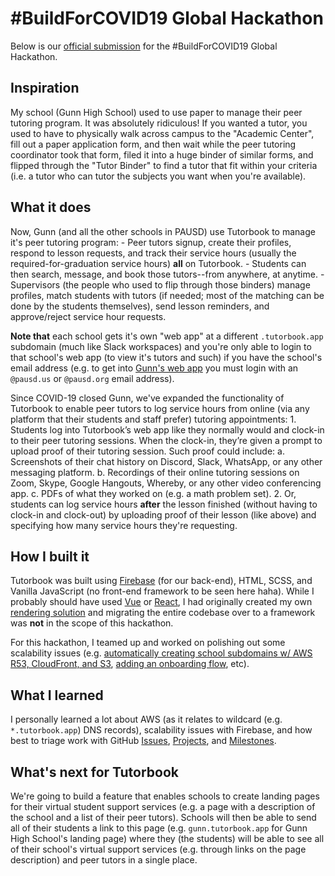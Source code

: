 # #BuildForCOVID19 Global Hackathon

Below is our [official submission](https://devpost.com/software/tutorbook) for
the #BuildForCOVID19 Global Hackathon.

## Inspiration

My school (Gunn High School) used to use paper to manage their peer tutoring
program. It was absolutely ridiculous! If you wanted a tutor, you used to have
to physically walk across campus to the "Academic Center", fill out a paper
application form, and then wait while the peer tutoring coordinator took that
form, filed it into a huge binder of similar forms, and flipped through the
"Tutor Binder" to find a tutor that fit within your criteria (i.e. a tutor who
can tutor the subjects you want when you're available).

## What it does

Now, Gunn (and all the other schools in PAUSD) use Tutorbook to manage it's peer
tutoring program: - Peer tutors signup, create their profiles, respond to lesson
requests, and track their service hours (usually the required-for-graduation
service hours) **all** on Tutorbook. - Students can then search, message, and
book those tutors--from anywhere, at anytime. - Supervisors (the people who
used to flip through those binders) manage profiles, match students with tutors
(if needed; most of the matching can be done by the students themselves), send
lesson reminders, and approve/reject service hour requests.

**Note that** each school gets it's own "web app" at a different
`.tutorbook.app` subdomain (much like Slack workspaces) and you're only
able to login to that school's web app (to view it's tutors and such)
if you have the school's email address (e.g. to get into [Gunn's web
app](https://gunn.tutorbook.app/app/) you must login with an `@pausd.us` or
`@pausd.org` email address).

Since COVID-19 closed Gunn, we've expanded the functionality of Tutorbook to
enable peer tutors to log service hours from online (via any platform that
their students and staff prefer) tutoring appointments: 1. Students log into
Tutorbook’s web app like they normally would and clock-in to their peer
tutoring sessions. When the clock-in, they’re given a prompt to upload proof
of their tutoring session. Such proof could include: a. Screenshots of their
chat history on Discord, Slack, WhatsApp, or any other messaging platform. b.
Recordings of their online tutoring sessions on Zoom, Skype, Google Hangouts,
Whereby, or any other video conferencing app. c. PDFs of what they worked on
(e.g. a math problem set). 2. Or, students can log service hours **after** the
lesson finished (without having to clock-in and clock-out) by uploading proof
of their lesson (like above) and specifying how many service hours they're
requesting.

## How I built it

Tutorbook was built using [Firebase](https://firebase.google.com) (for our
back-end), HTML, SCSS, and Vanilla JavaScript (no front-end framework to be
seen here haha). While I probably should have used [Vue](https://vuejs.org/)
or [React](https://reactjs.org), I had originally created my own [rendering
solution](https://tutorbook.app/docs/module-@tutorbook_render.html) and
migrating the entire codebase over to a framework was **not** in the scope of
this hackathon.

For this hackathon, I teamed up and worked on polishing out some scalability
issues (e.g. [automatically creating school subdomains w/ AWS R53, CloudFront,
and S3](https://github.com/tutorbookapp/tutorbook/issues/254), [adding an
onboarding flow](https://github.com/tutorbookapp/tutorbook/issues/259), etc).

## What I learned

I personally learned a lot about AWS (as it relates to
wildcard (e.g. `*.tutorbook.app`) DNS records), scalability
issues with Firebase, and how best to triage work with GitHub
[Issues](https://github.com/tutorbookapp/tutorbook/issues),
[Projects](https://github.com/orgs/tutorbookapp/projects/1?fullscreen=true), and
[Milestones](https://github.com/tutorbookapp/tutorbook/milestones/).

## What's next for Tutorbook

We're going to build a feature that enables schools to create landing pages
for their virtual student support services (e.g. a page with a description of
the school and a list of their peer tutors). Schools will then be able to send
all of their students a link to this page (e.g. `gunn.tutorbook.app` for Gunn
High School's landing page) where they (the students) will be able to see all
of their school's virtual support services (e.g. through links on the page
description) and peer tutors in a single place.

